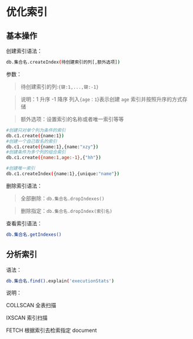 # 优化索引

## 基本操作

创建索引语法：

```bash
db.集合名.createIndex(待创建索引的列[,额外选项])
```

参数：

> 待创建索引的列:`{键:1,...,键:-1}`

> 说明：1 升序 -1 降序 列入`{age：1`}表示创建 `age` 索引并按照升序的方式存储

> 额外选项：设置索引的名称或者唯一索引等等

```bash
#创建只对单个列为条件的索引
db.c1.create({name:1})
#创建一个自己取名的索引
db.c1.create({name:1},{name:"xzy"})
#创建条件为多个列的组合索引
db.c1.create({name:1,age:-1},{"hh"})

#创建唯一索引
db.c1.createIndex({name:1},{unique:"name"})
```

删除索引语法：

> 全部删除：`db.集合名.dropIndexes()`

> 删除指定：`db.集合名.dropIndex(索引名)`

查看索引语法：

```bash
db.集合名.getIndexes()
```

## 分析索引

语法：

```bash
db.集合名.find().explain('executionStats')
```

说明：

COLLSCAN 全表扫描

IXSCAN 索引扫描

FETCH 根据索引去检索指定 document
